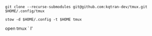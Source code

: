 `git clone --recurse-submodules git@github.com:kqtran-dev/tmux.git $HOME/.config/tmux`

`stow -d $HOME/.config -t $HOME tmux`


open tmux
`<C-a> I'
